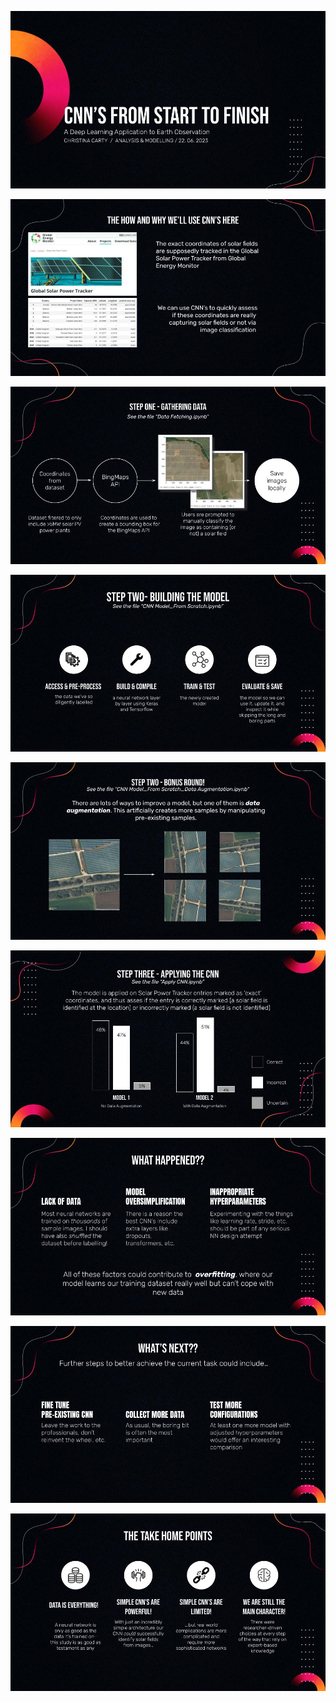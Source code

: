 <p align="center">
<img src="https://github.com/xtinacarty/simple-solar-CNN/blob/97057991c6340047b0fcbe58b6719c43046acb55/GitHub%20Assets/Analysis%20%26%20Modelling%20Presentation_Title%20page.jpg"/>
<p>
<p align="center">
<img src="https://github.com/xtinacarty/simple-solar-CNN/blob/main/GitHub%20Assets/Solar%20CNN_P2.jpg"/>
<p>
<p align="center">
<img src="https://github.com/xtinacarty/simple-solar-CNN/blob/main/GitHub%20Assets/Solar%20CNN_P3.jpg"/>
<p>
<p align="center">
<img src="https://github.com/xtinacarty/simple-solar-CNN/blob/main/GitHub%20Assets/Solar%20CNN_P4.jpg"/>
<p>
<p align="center">
<img src="https://github.com/xtinacarty/simple-solar-CNN/blob/main/GitHub%20Assets/Solar%20CNN%20P5.jpg"/>
<p>
<p align="center">
<img src="https://github.com/xtinacarty/simple-solar-CNN/blob/main/GitHub%20Assets/Solar%20CNN_P6.jpg"/>
<p>
<p align="center">
<img src="https://github.com/xtinacarty/simple-solar-CNN/blob/main/GitHub%20Assets/Solar%20CNN_P7.jpg"/>
<p>
<p align="center">
<img src="https://github.com/xtinacarty/simple-solar-CNN/blob/main/GitHub%20Assets/Solar%20CNN_P8.jpg"/>
<p>
<p align="center">
<img src="https://github.com/xtinacarty/simple-solar-CNN/blob/main/GitHub%20Assets/Solar%20CNN_P9.jpg"/>
<p>
